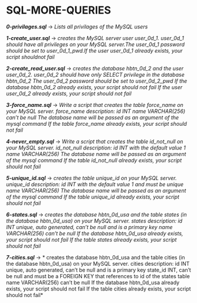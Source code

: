 # SQL-MORE-QUERIES

***0-privilages.sql*** -> *Lists all privilages of the MySQL users*

***1-create_user.sql*** -> *creates the MySQL server user user_0d_1. user_0d_1 should have all privileges on your MySQL server.The user_0d_1 password should
be set to user_0d_1_pwd.If the user user_0d_1 already exists, your script shouldnot fail*

***2-create_read_user.sql*** -> *creates the database hbtn_0d_2 and the user user_0d_2.
user_0d_2 should have only SELECT privilege in the database hbtn_0d_2
The user_0d_2 password should be set to user_0d_2_pwd
If the database hbtn_0d_2 already exists, your script should not fail
If the user user_0d_2 already exists, your script should not fail*

***3-force_name.sql*** -> *Write a script that creates the table force_name on your MySQL server.
force_name description:
id INT
name VARCHAR(256) can’t be null
The database name will be passed as an argument of the mysql command
If the table force_name already exists, your script should not fail*

***4-never_empty.sql*** -> *Write a script that creates the table id_not_null on your MySQL server.
id_not_null description:
id INT with the default value 1
name VARCHAR(256)
The database name will be passed as an argument of the mysql command
If the table id_not_null already exists, your script should not fail*

***5-unique_id.sql*** -> *creates the table unique_id on your MySQL server.
unique_id description:
id INT with the default value 1 and must be unique
name VARCHAR(256)
The database name will be passed as an argument of the mysql command
If the table unique_id already exists, your script should not fail*

***6-states.sql*** -> *creates the database hbtn_0d_usa and the table states (in the database hbtn_0d_usa) on your MySQL server.
states description:
id INT unique, auto generated, can’t be null and is a primary key
name VARCHAR(256) can’t be null
If the database hbtn_0d_usa already exists, your script should not fail
If the table states already exists, your script should not fail*

***7-cities.sql*** -> * creates the database hbtn_0d_usa and the table cities (in the database hbtn_0d_usa) on your MySQL server.
cities description:
id INT unique, auto generated, can’t be null and is a primary key
state_id INT, can’t be null and must be a FOREIGN KEY that references to id of the states table
name VARCHAR(256) can’t be null
If the database hbtn_0d_usa already exists, your script should not fail
If the table cities already exists, your script should not fail*
